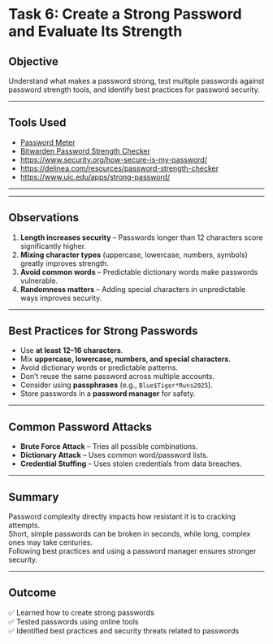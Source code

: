 # Task 6: Create a Strong Password and Evaluate Its Strength

## **Objective**
Understand what makes a password strong, test multiple passwords against password strength tools, and identify best practices for password security.

---

## **Tools Used**
- [Password Meter](https://passwordmeter.com)
- [Bitwarden Password Strength Checker](https://bitwarden.com/password-strength/)
- https://www.security.org/how-secure-is-my-password/
- https://delinea.com/resources/password-strength-checker
- https://www.uic.edu/apps/strong-password/
---


---

## **Observations**
1. **Length increases security** – Passwords longer than 12 characters score significantly higher.
2. **Mixing character types** (uppercase, lowercase, numbers, symbols) greatly improves strength.
3. **Avoid common words** – Predictable dictionary words make passwords vulnerable.
4. **Randomness matters** – Adding special characters in unpredictable ways improves security.

---

## **Best Practices for Strong Passwords**
- Use **at least 12–16 characters**.
- Mix **uppercase, lowercase, numbers, and special characters**.
- Avoid dictionary words or predictable patterns.
- Don’t reuse the same password across multiple accounts.
- Consider using **passphrases** (e.g., `Blue$Tiger*Runs2025`).
- Store passwords in a **password manager** for safety.

---

## **Common Password Attacks**
- **Brute Force Attack** – Tries all possible combinations.
- **Dictionary Attack** – Uses common word/password lists.
- **Credential Stuffing** – Uses stolen credentials from data breaches.

---

## **Summary**
Password complexity directly impacts how resistant it is to cracking attempts.  
Short, simple passwords can be broken in seconds, while long, complex ones may take centuries.  
Following best practices and using a password manager ensures stronger security.

---

## **Outcome**
✅ Learned how to create strong passwords  
✅ Tested passwords using online tools  
✅ Identified best practices and security threats related to passwords
